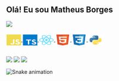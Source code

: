 ## Olá! Eu sou Matheus Borges 
 <div>
  <a href="https://github.com/TheusH7X5">
  <img height="180em" src="https://github-readme-stats.vercel.app/api?username=TheusH7X5&show_icons=true&theme=dracula&include_all_commits=true&count_private=true"/>
 </div>
 
<div style="display: inline_block"><br>
  <img align="center" alt="TheusH7X5-Js" height="30" width="40" src="https://raw.githubusercontent.com/devicons/devicon/master/icons/javascript/javascript-plain.svg">
  <img align="center" alt="TheusH7X5-Ts" height="30" width="40" src="https://raw.githubusercontent.com/devicons/devicon/master/icons/typescript/typescript-plain.svg">
  <img align="center" alt="TheusH7X5-React" height="30" width="40" src="https://raw.githubusercontent.com/devicons/devicon/master/icons/react/react-original.svg">
  <img align="center" alt="TheusH7X5-HTML" height="30" width="40" src="https://raw.githubusercontent.com/devicons/devicon/master/icons/html5/html5-original.svg">
  <img align="center" alt="TheusH7X5-CSS" height="30" width="40" src="https://raw.githubusercontent.com/devicons/devicon/master/icons/css3/css3-original.svg">
  <img align="center" alt="TheusH7X5-Python" height="30" width="40" src="https://raw.githubusercontent.com/devicons/devicon/master/icons/python/python-original.svg">
</div>
 
  ##
 
<div> 
  <a href="https://instagram.com/theush7x5" target="_blank"><img src="https://img.shields.io/badge/-Instagram-%23E4405F?style=for-the-badge&logo=instagram&logoColor=white" target="_blank"></a>
  <a href = "mailto: matheush7x5@gmail.com"><img src="https://img.shields.io/badge/-Gmail-%23333?style=for-the-badge&logo=gmail&logoColor=white" target="_blank"></a>
  <a href="https://www.linkedin.com/in/matheus-borges-h7x5/" target="_blank"><img src="https://img.shields.io/badge/-LinkedIn-%230077B5?style=for-the-badge&logo=linkedin&logoColor=white" target="_blank"></a> 
 
  ![Snake animation](https://github.com/TheusH7X5/TheusH7X5/blob/output/github-contribution-grid-snake.svg)
 
</div>
